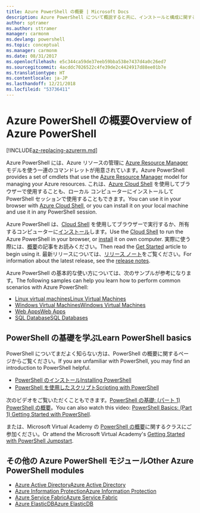 ```yaml
---
title: Azure PowerShell の概要 | Microsoft Docs
description: Azure PowerShell について概説すると共に、インストールと構成に関するページへのリンクを紹介します。
author: sptramer
ms.author: sttramer
manager: carmonm
ms.devlang: powershell
ms.topic: conceptual
ms.manager: carmonm
ms.date: 08/31/2017
ms.openlocfilehash: e5c344ca59de37eeb59bba538e7437d4a0c26ed7
ms.sourcegitcommit: 4acddc7026522c4fe39de2c4424917d88ee01b7e
ms.translationtype: HT
ms.contentlocale: ja-JP
ms.lasthandoff: 12/21/2018
ms.locfileid: "53736411"
---
```

# <a name="overview-of-azure-powershell"></a><span data-ttu-id="7f3a4-103">Azure PowerShell の概要</span><span class="sxs-lookup"><span data-stu-id="7f3a4-103">Overview of Azure PowerShell</span></span>

[!INCLUDE[az-replacing-azurerm.md](../includes/az-replacing-azurerm.md)]

<span data-ttu-id="7f3a4-104">Azure PowerShell には、Azure リソースの管理に [Azure Resource Manager](/azure/azure-resource-manager/resource-group-overview) モデルを使う一連のコマンドレットが用意されています。</span><span class="sxs-lookup"><span data-stu-id="7f3a4-104">Azure PowerShell provides a set of cmdlets that use the [Azure Resource Manager](/azure/azure-resource-manager/resource-group-overview) model for managing your Azure resources.</span></span> <span data-ttu-id="7f3a4-105">これは、[Azure Cloud Shell](/azure/cloud-shell/overview) を使用してブラウザーで使用することも、ローカル コンピューターにインストールして PowerShell セッションで使用することもできます。</span><span class="sxs-lookup"><span data-stu-id="7f3a4-105">You can use it in your browser with [Azure Cloud Shell](/azure/cloud-shell/overview), or you can install it on your local machine and use it in any PowerShell session.</span></span>

<span data-ttu-id="7f3a4-106">Azure PowerShell は、[Cloud Shell](/azure/cloud-shell/overview) を使用してブラウザーで実行するか、所有するコンピューターに[インストール](install-azurerm-ps.md)します。</span><span class="sxs-lookup"><span data-stu-id="7f3a4-106">Use the [Cloud Shell](/azure/cloud-shell/overview) to run the Azure PowerShell in your browser, or [install](install-azurerm-ps.md) it on own computer.</span></span> <span data-ttu-id="7f3a4-107">実際に使う際には、[概要](get-started-azureps.md)の記事をお読みください。</span><span class="sxs-lookup"><span data-stu-id="7f3a4-107">Then read the [Get Started](get-started-azureps.md) article to begin using it.</span></span> <span data-ttu-id="7f3a4-108">最新リリースについては、[リリース ノート](release-notes-azureps.md)をご覧ください。</span><span class="sxs-lookup"><span data-stu-id="7f3a4-108">For information about the latest release, see the [release notes](release-notes-azureps.md).</span></span>

<span data-ttu-id="7f3a4-109">Azure PowerShell の基本的な使い方については、次のサンプルが参考になります。</span><span class="sxs-lookup"><span data-stu-id="7f3a4-109">The following samples can help you learn how to perform common scenarios with Azure PowerShell:</span></span>

* [<span data-ttu-id="7f3a4-110">Linux virtual machines</span><span class="sxs-lookup"><span data-stu-id="7f3a4-110">Linux Virtual Machines</span></span>](/azure/virtual-machines/virtual-machines-linux-powershell-samples?toc=/powershell/azure/toc.json)
* [<span data-ttu-id="7f3a4-111">Windows Virtual Machines</span><span class="sxs-lookup"><span data-stu-id="7f3a4-111">Windows Virtual Machines</span></span>](/azure/virtual-machines/virtual-machines-windows-powershell-samples?toc=/powershell/azure/toc.json)
* [<span data-ttu-id="7f3a4-112">Web Apps</span><span class="sxs-lookup"><span data-stu-id="7f3a4-112">Web Apps</span></span>](/azure/app-service-web/app-service-powershell-samples?toc=/powershell/azure/toc.json)
* [<span data-ttu-id="7f3a4-113">SQL Database</span><span class="sxs-lookup"><span data-stu-id="7f3a4-113">SQL Databases</span></span>](/azure/sql-database/sql-database-powershell-samples?toc=/powershell/azure/toc.json)

## <a name="learn-powershell-basics"></a><span data-ttu-id="7f3a4-114">PowerShell の基礎を学ぶ</span><span class="sxs-lookup"><span data-stu-id="7f3a4-114">Learn PowerShell basics</span></span>

<span data-ttu-id="7f3a4-115">PowerShell についてまだよく知らない方は、PowerShell の概要に関するページからご覧ください。</span><span class="sxs-lookup"><span data-stu-id="7f3a4-115">If you are unfamiliar with PowerShell, you may find an introduction to PowerShell helpful.</span></span>

* [<span data-ttu-id="7f3a4-116">PowerShell のインストール</span><span class="sxs-lookup"><span data-stu-id="7f3a4-116">Installing PowerShell</span></span>](/powershell/scripting/installing-windows-powershell)
* [<span data-ttu-id="7f3a4-117">PowerShell を使用したスクリプト</span><span class="sxs-lookup"><span data-stu-id="7f3a4-117">Scripting with PowerShell</span></span>](/powershell/scripting/scripting-with-windows-powershell)

<span data-ttu-id="7f3a4-118">次のビデオをご覧いただくこともできます。[PowerShell の基礎: (パート 1) PowerShell の概要](https://channel9.msdn.com/Blogs/Taste-of-Premier/PowerShellBasicsPart1)。</span><span class="sxs-lookup"><span data-stu-id="7f3a4-118">You can also watch this video: [PowerShell Basics: (Part 1) Getting Started with PowerShell](https://channel9.msdn.com/Blogs/Taste-of-Premier/PowerShellBasicsPart1).</span></span>

<span data-ttu-id="7f3a4-119">または、Microsoft Virtual Academy の [PowerShell の概要](https://mva.microsoft.com/liveevents/powershell-jumpstart)に関するクラスにご参加ください。</span><span class="sxs-lookup"><span data-stu-id="7f3a4-119">Or attend the Microsoft Virtual Academy's [Getting Started with PowerShell Jumpstart](https://mva.microsoft.com/liveevents/powershell-jumpstart).</span></span>

## <a name="other-azure-powershell-modules"></a><span data-ttu-id="7f3a4-120">その他の Azure PowerShell モジュール</span><span class="sxs-lookup"><span data-stu-id="7f3a4-120">Other Azure PowerShell modules</span></span>

* [<span data-ttu-id="7f3a4-121">Azure Active Directory</span><span class="sxs-lookup"><span data-stu-id="7f3a4-121">Azure Active Directory</span></span>](/powershell/azure/active-directory/)
* [<span data-ttu-id="7f3a4-122">Azure Information Protection</span><span class="sxs-lookup"><span data-stu-id="7f3a4-122">Azure Information Protection</span></span>](/powershell/azure/aip/)
* [<span data-ttu-id="7f3a4-123">Azure Service Fabric</span><span class="sxs-lookup"><span data-stu-id="7f3a4-123">Azure Service Fabric</span></span>](/powershell/azure/service-fabric/)
* [<span data-ttu-id="7f3a4-124">Azure ElasticDB</span><span class="sxs-lookup"><span data-stu-id="7f3a4-124">Azure ElasticDB</span></span>](/powershell/azure/elasticdbjobs/)
